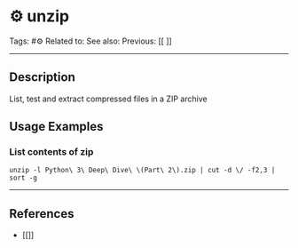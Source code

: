 # ⚙️ unzip
Tags: #⚙️ 
Related to: 
See also: 
Previous: [[ ]]

---
## Description

List, test and extract compressed files in a ZIP archive

## Usage Examples

### List contents of zip

	unzip -l Python\ 3\ Deep\ Dive\ \(Part\ 2\).zip | cut -d \/ -f2,3 | sort -g

---
## References
- [[]]